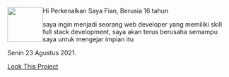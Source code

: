 <div><img style="float:left;width:80px; height:80px;" src="https://gchan1319.github.io/img/gw.jpg"><p style="">Hi Perkenalkan Saya Fian, Berusia 16 tahun</p></div>
<p>saya ingin menjadi seorang web developer yang memiliki skill full stack development, saya akan terus berusaha semampu saya untuk mengejar impian itu</p>
<p>Senin 23 Agustus 2021.</p>
<a href="https://gchan1319.github.io">Look This Project</a>
